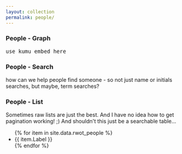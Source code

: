 ```yaml
---
layout: collection
permalink: people/
---
```


<h3>People - Graph</h3>
<pre>
use kumu embed here
</pre>

<h3>People - Search</h3>
how can we help people find someone - so not just name or initials
searches, but maybe, term searches?


<h3>People - List</h3>
Sometimes raw lists are just the best.
And I have no idea how to get pagination working! ;)
And shouldn't this just be a searchable table... 
<ul class="inline">
  {% for item in site.data.rwot_people %}
    <li>{{ item.Label }}</li>
  {% endfor %}
</ul>


